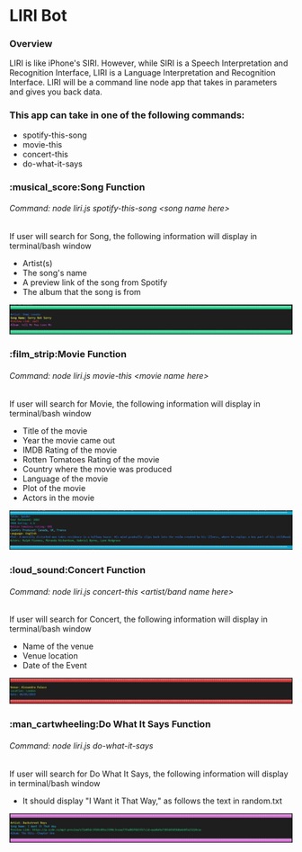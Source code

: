 # LIRI Bot 
<h3>Overview</h3> 
LIRI is like iPhone's SIRI. However, while SIRI is a Speech Interpretation and Recognition Interface, LIRI is a Language Interpretation and Recognition Interface. LIRI will be a command line node app that takes in parameters and gives you back data.

<h3>This app can take in one of the following commands:</h3>
<ul>
<li>spotify-this-song</li>
<li>movie-this</li>
<li>concert-this</li>
<li>do-what-it-says</li>
</ul>



<h3>:musical_score:Song Function</h3>
<h6>Command: node liri.js spotify-this-song &lt;song name here&gt;</h6>
If user will search for Song, the following information will display in terminal/bash window

<ul>
<li>Artist(s)</li>
<li>The song's name</li>
<li>A preview link of the song from Spotify</li>
<li>The album that the song is from</li>
</ul>

![GitHub Logo](image/song.jpg)


<h3>:film_strip:Movie Function</h3>
<h6>Command: node liri.js movie-this  &lt;movie name here&gt;</h6>
If user will search for Movie, the following information will display in terminal/bash window
<ul>
<li>Title of the movie</li>
<li>Year the movie came out</li>
<li>IMDB Rating of the movie</li>
<li>Rotten Tomatoes Rating of the movie</li>
<li>Country where the movie was produced</li>
<li>Language of the movie</li>
<li>Plot of the movie</li>
<li>Actors in the movie</li>
</ul>

![GitHub Logo](image/movie.jpg)



<h3>:loud_sound:Concert Function</h3>
<h6>Command: node liri.js concert-this  &lt;artist/band name here&gt;</h6>
If user will search for Concert, the following information will display in terminal/bash window
<ul>
<li>Name of the venue</li>
<li>Venue location</li>
<li>Date of the Event</li>
</ul>

![GitHub Logo](image/concert.jpg)

<h3>:man_cartwheeling:Do What It Says Function</h3>
<h6>Command: node liri.js do-what-it-says</h6>
If user will search for Do What It Says, the following information will display in terminal/bash window
<ul>
<li>It should display "I Want it That Way," as follows the text in random.txt</li>
</ul>

![GitHub Logo](image/doWhatItSays.jpg)









